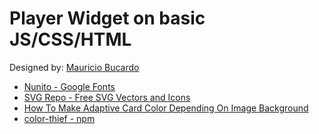 # Player Widget on basic JS/CSS/HTML

Designed by:  [Mauricio Bucardo](https://dribbble.com/shots/6957353-Music-Player-Widget)

* [Nunito - Google Fonts](https://fonts.google.com/specimen/Nunito)
* [SVG Repo - Free SVG Vectors and Icons](https://www.svgrepo.com/)
* [How To Make Adaptive Card Color Depending On Image Background](https://dev.to/mcanam/how-to-make-adaptive-card-color-depending-on-image-background-555b)
* [color-thief - npm](https://www.npmjs.com/package/color-thief)
